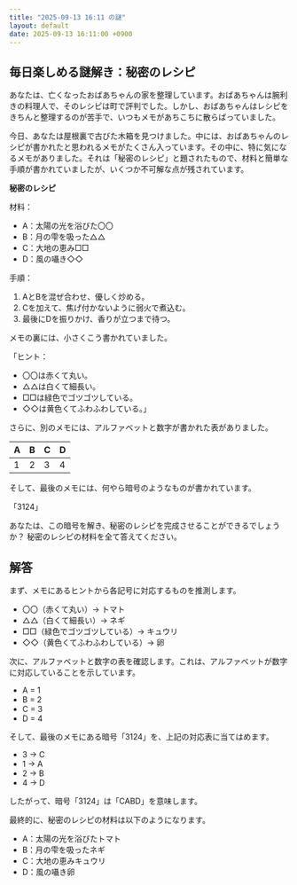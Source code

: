 ```yaml
---
title: "2025-09-13 16:11 の謎"
layout: default
date: 2025-09-13 16:11:00 +0900
---
```

## 毎日楽しめる謎解き：秘密のレシピ

あなたは、亡くなったおばあちゃんの家を整理しています。おばあちゃんは腕利きの料理人で、そのレシピは町で評判でした。しかし、おばあちゃんはレシピをきちんと整理するのが苦手で、いつもメモがあちこちに散らばっていました。

今日、あなたは屋根裏で古びた木箱を見つけました。中には、おばあちゃんのレシピが書かれたと思われるメモがたくさん入っています。その中に、特に気になるメモがありました。それは「秘密のレシピ」と題されたもので、材料と簡単な手順が書かれていましたが、いくつか不可解な点が残されています。

**秘密のレシピ**

材料：
*   A：太陽の光を浴びた〇〇
*   B：月の雫を吸った△△
*   C：大地の恵み□□
*   D：風の囁き◇◇

手順：
1.  AとBを混ぜ合わせ、優しく炒める。
2.  Cを加えて、焦げ付かないように弱火で煮込む。
3.  最後にDを振りかけ、香りが立つまで待つ。

メモの裏には、小さくこう書かれていました。

「ヒント：
*   〇〇は赤くて丸い。
*   △△は白くて細長い。
*   □□は緑色でゴツゴツしている。
*   ◇◇は黄色くてふわふわしている。」

さらに、別のメモには、アルファベットと数字が書かれた表がありました。

| A | B | C | D |
|---|---|---|---|
| 1 | 2 | 3 | 4 |

そして、最後のメモには、何やら暗号のようなものが書かれています。

「3124」

あなたは、この暗号を解き、秘密のレシピを完成させることができるでしょうか？ 秘密のレシピの材料を全て答えてください。

## 解答

まず、メモにあるヒントから各記号に対応するものを推測します。

*   〇〇（赤くて丸い）→ トマト
*   △△（白くて細長い）→ ネギ
*   □□（緑色でゴツゴツしている）→ キュウリ
*   ◇◇（黄色くてふわふわしている）→ 卵

次に、アルファベットと数字の表を確認します。これは、アルファベットが数字に対応していることを示しています。

*   A = 1
*   B = 2
*   C = 3
*   D = 4

そして、最後のメモにある暗号「3124」を、上記の対応表に当てはめます。

*   3 → C
*   1 → A
*   2 → B
*   4 → D

したがって、暗号「3124」は「CABD」を意味します。

最終的に、秘密のレシピの材料は以下のようになります。

*   A：太陽の光を浴びたトマト
*   B：月の雫を吸ったネギ
*   C：大地の恵みキュウリ
*   D：風の囁き卵

